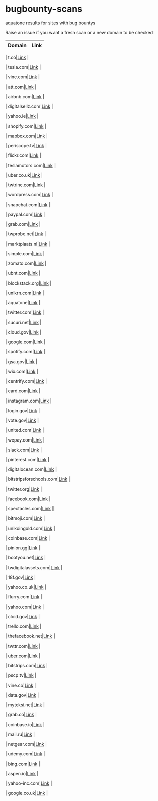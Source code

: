# bugbounty-scans

aquatone results for sites with bug bountys


Raise an issue if you want a fresh scan or a new domain to be checked



| Domain 	| Link 	|
|--------	|------	|

| t.co|<a href="https://random-robbie.github.io/bugbounty-scans/t.co/report/report_page_0.html">Link</a> |


| tesla.com|<a href="https://random-robbie.github.io/bugbounty-scans/tesla.com/report/report_page_0.html">Link</a> |


| vine.com|<a href="https://random-robbie.github.io/bugbounty-scans/vine.com/report/report_page_0.html">Link</a> |


| att.com|<a href="https://random-robbie.github.io/bugbounty-scans/att.com/report/report_page_0.html">Link</a> |


| airbnb.com|<a href="https://random-robbie.github.io/bugbounty-scans/airbnb.com/report/report_page_0.html">Link</a> |


| digitalsellz.com|<a href="https://random-robbie.github.io/bugbounty-scans/digitalsellz.com/report/report_page_0.html">Link</a> |


| yahoo.ie|<a href="https://random-robbie.github.io/bugbounty-scans/yahoo.ie/report/report_page_0.html">Link</a> |


| shopify.com|<a href="https://random-robbie.github.io/bugbounty-scans/shopify.com/report/report_page_0.html">Link</a> |


| mapbox.com|<a href="https://random-robbie.github.io/bugbounty-scans/mapbox.com/report/report_page_0.html">Link</a> |


| periscope.tv|<a href="https://random-robbie.github.io/bugbounty-scans/periscope.tv/report/report_page_0.html">Link</a> |


| flickr.com|<a href="https://random-robbie.github.io/bugbounty-scans/flickr.com/report/report_page_0.html">Link</a> |


| teslamotors.com|<a href="https://random-robbie.github.io/bugbounty-scans/teslamotors.com/report/report_page_0.html">Link</a> |


| uber.co.uk|<a href="https://random-robbie.github.io/bugbounty-scans/uber.co.uk/report/report_page_0.html">Link</a> |


| twtrinc.com|<a href="https://random-robbie.github.io/bugbounty-scans/twtrinc.com/report/report_page_0.html">Link</a> |


| wordpress.com|<a href="https://random-robbie.github.io/bugbounty-scans/wordpress.com/report/report_page_0.html">Link</a> |


| snapchat.com|<a href="https://random-robbie.github.io/bugbounty-scans/snapchat.com/report/report_page_0.html">Link</a> |


| paypal.com|<a href="https://random-robbie.github.io/bugbounty-scans/paypal.com/report/report_page_0.html">Link</a> |


| grab.com|<a href="https://random-robbie.github.io/bugbounty-scans/grab.com/report/report_page_0.html">Link</a> |


| twprobe.net|<a href="https://random-robbie.github.io/bugbounty-scans/twprobe.net/report/report_page_0.html">Link</a> |


| marktplaats.nl|<a href="https://random-robbie.github.io/bugbounty-scans/marktplaats.nl/report/report_page_0.html">Link</a> |


| simple.com|<a href="https://random-robbie.github.io/bugbounty-scans/simple.com/report/report_page_0.html">Link</a> |


| zomato.com|<a href="https://random-robbie.github.io/bugbounty-scans/zomato.com/report/report_page_0.html">Link</a> |


| ubnt.com|<a href="https://random-robbie.github.io/bugbounty-scans/ubnt.com/report/report_page_0.html">Link</a> |


| blockstack.org|<a href="https://random-robbie.github.io/bugbounty-scans/blockstack.org/report/report_page_0.html">Link</a> |




| unikrn.com|<a href="https://random-robbie.github.io/bugbounty-scans/unikrn.com/report/report_page_0.html">Link</a> |


| aquatone|<a href="https://random-robbie.github.io/bugbounty-scans/aquatone/report/report_page_0.html">Link</a> |


| twitter.com|<a href="https://random-robbie.github.io/bugbounty-scans/twitter.com/report/report_page_0.html">Link</a> |


| sucuri.net|<a href="https://random-robbie.github.io/bugbounty-scans/sucuri.net/report/report_page_0.html">Link</a> |


| cloud.gov|<a href="https://random-robbie.github.io/bugbounty-scans/cloud.gov/report/report_page_0.html">Link</a> |


| google.com|<a href="https://random-robbie.github.io/bugbounty-scans/google.com/report/report_page_0.html">Link</a> |


| spotify.com|<a href="https://random-robbie.github.io/bugbounty-scans/spotify.com/report/report_page_0.html">Link</a> |


| gsa.gov|<a href="https://random-robbie.github.io/bugbounty-scans/gsa.gov/report/report_page_0.html">Link</a> |


| wix.com|<a href="https://random-robbie.github.io/bugbounty-scans/wix.com/report/report_page_0.html">Link</a> |


| centrify.com|<a href="https://random-robbie.github.io/bugbounty-scans/centrify.com/report/report_page_0.html">Link</a> |


| card.com|<a href="https://random-robbie.github.io/bugbounty-scans/card.com/report/report_page_0.html">Link</a> |


| instagram.com|<a href="https://random-robbie.github.io/bugbounty-scans/instagram.com/report/report_page_0.html">Link</a> |


| login.gov|<a href="https://random-robbie.github.io/bugbounty-scans/login.gov/report/report_page_0.html">Link</a> |


| vote.gov|<a href="https://random-robbie.github.io/bugbounty-scans/vote.gov/report/report_page_0.html">Link</a> |


| united.com|<a href="https://random-robbie.github.io/bugbounty-scans/united.com/report/report_page_0.html">Link</a> |


| wepay.com|<a href="https://random-robbie.github.io/bugbounty-scans/wepay.com/report/report_page_0.html">Link</a> |


| slack.com|<a href="https://random-robbie.github.io/bugbounty-scans/slack.com/report/report_page_0.html">Link</a> |


| pinterest.com|<a href="https://random-robbie.github.io/bugbounty-scans/pinterest.com/report/report_page_0.html">Link</a> |


| digitalocean.com|<a href="https://random-robbie.github.io/bugbounty-scans/digitalocean.com/report/report_page_0.html">Link</a> |


| bitstripsforschools.com|<a href="https://random-robbie.github.io/bugbounty-scans/bitstripsforschools.com/report/report_page_0.html">Link</a> |


| twitter.org|<a href="https://random-robbie.github.io/bugbounty-scans/twitter.org/report/report_page_0.html">Link</a> |


| facebook.com|<a href="https://random-robbie.github.io/bugbounty-scans/facebook.com/report/report_page_0.html">Link</a> |


| spectacles.com|<a href="https://random-robbie.github.io/bugbounty-scans/spectacles.com/report/report_page_0.html">Link</a> |


| bitmoji.com|<a href="https://random-robbie.github.io/bugbounty-scans/bitmoji.com/report/report_page_0.html">Link</a> |


| unikoingold.com|<a href="https://random-robbie.github.io/bugbounty-scans/unikoingold.com/report/report_page_0.html">Link</a> |


| coinbase.com|<a href="https://random-robbie.github.io/bugbounty-scans/coinbase.com/report/report_page_0.html">Link</a> |


| pinion.gg|<a href="https://random-robbie.github.io/bugbounty-scans/pinion.gg/report/report_page_0.html">Link</a> |


| bootyou.net|<a href="https://random-robbie.github.io/bugbounty-scans/bootyou.net/report/report_page_0.html">Link</a> |


| twdigitalassets.com|<a href="https://random-robbie.github.io/bugbounty-scans/twdigitalassets.com/report/report_page_0.html">Link</a> |


| 18f.gov|<a href="https://random-robbie.github.io/bugbounty-scans/18f.gov/report/report_page_0.html">Link</a> |


| yahoo.co.uk|<a href="https://random-robbie.github.io/bugbounty-scans/yahoo.co.uk/report/report_page_0.html">Link</a> |


| flurry.com|<a href="https://random-robbie.github.io/bugbounty-scans/flurry.com/report/report_page_0.html">Link</a> |


| yahoo.com|<a href="https://random-robbie.github.io/bugbounty-scans/yahoo.com/report/report_page_0.html">Link</a> |


| cloid.gov|<a href="https://random-robbie.github.io/bugbounty-scans/cloid.gov/report/report_page_0.html">Link</a> |


| trello.com|<a href="https://random-robbie.github.io/bugbounty-scans/trello.com/report/report_page_0.html">Link</a> |


| thefacebook.net|<a href="https://random-robbie.github.io/bugbounty-scans/thefacebook.net/report/report_page_0.html">Link</a> |


| twttr.com|<a href="https://random-robbie.github.io/bugbounty-scans/twttr.com/report/report_page_0.html">Link</a> |


| uber.com|<a href="https://random-robbie.github.io/bugbounty-scans/uber.com/report/report_page_0.html">Link</a> |


| bitstrips.com|<a href="https://random-robbie.github.io/bugbounty-scans/bitstrips.com/report/report_page_0.html">Link</a> |


| pscp.tv|<a href="https://random-robbie.github.io/bugbounty-scans/pscp.tv/report/report_page_0.html">Link</a> |


| vine.co|<a href="https://random-robbie.github.io/bugbounty-scans/vine.co/report/report_page_0.html">Link</a> |


| data.gov|<a href="https://random-robbie.github.io/bugbounty-scans/data.gov/report/report_page_0.html">Link</a> |


| myteksi.net|<a href="https://random-robbie.github.io/bugbounty-scans/myteksi.net/report/report_page_0.html">Link</a> |


| grab.co|<a href="https://random-robbie.github.io/bugbounty-scans/grab.co/report/report_page_0.html">Link</a> |


| coinbase.io|<a href="https://random-robbie.github.io/bugbounty-scans/coinbase.io/report/report_page_0.html">Link</a> |


| mail.ru|<a href="https://random-robbie.github.io/bugbounty-scans/mail.ru/report/report_page_0.html">Link</a> |


| netgear.com|<a href="https://random-robbie.github.io/bugbounty-scans/netgear.com/report/report_page_0.html">Link</a> |


| udemy.com|<a href="https://random-robbie.github.io/bugbounty-scans/udemy.com/report/report_page_0.html">Link</a> |


| bing.com|<a href="https://random-robbie.github.io/bugbounty-scans/bing.com/report/report_page_0.html">Link</a> |


| aspen.io|<a href="https://random-robbie.github.io/bugbounty-scans/aspen.io/report/report_page_0.html">Link</a> |


| yahoo-inc.com|<a href="https://random-robbie.github.io/bugbounty-scans/yahoo-inc.com/report/report_page_0.html">Link</a> |


| google.co.uk|<a href="https://random-robbie.github.io/bugbounty-scans/google.co.uk/report/report_page_0.html">Link</a> |

